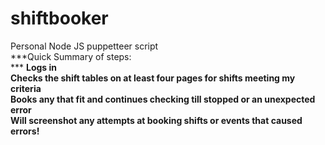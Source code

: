# shiftbooker
Personal Node JS puppetteer script <br/>
***Quick Summary of steps: <br/> ***
**Logs in <br/>
Checks the shift tables on at least four pages for shifts meeting my criteria <br/>
Books any that fit and continues checking till stopped or an unexpected error<br/>
Will screenshot any attempts at booking shifts or events that caused errors!<br/>**
